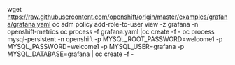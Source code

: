 wget https://raw.githubusercontent.com/openshift/origin/master/examples/grafana/grafana.yaml
oc adm policy add-role-to-user view -z grafana -n openshift-metrics
oc process -f grafana.yaml |oc create -f -
oc process mysql-persistent -n openshift -p MYSQL_ROOT_PASSWORD=welcome1 -p MYSQL_PASSWORD=welcome1 -p MYSQL_USER=grafana -p MYSQL_DATABASE=grafana | oc create -f -
